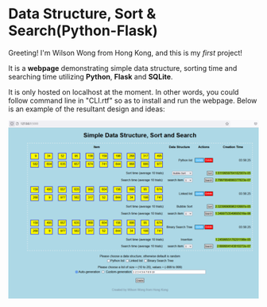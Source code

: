 # Data Structure, Sort & Search(Python-Flask)

Greeting! I'm Wilson Wong from Hong Kong, and this is my *first* project! 

It is a **webpage** demonstrating simple data structure, sorting time and searching time utilizing **Python**, **Flask** and **SQLite**.

It is only hosted on localhost at the moment. In other words, you could follow command line in "CLI.rtf" so as to install and run the webpage. Below is an example of the resultant design and ideas:

![alt text](https://github.com/wpl245hk/Data-Structure-Sort-Search-Python-Flask-/blob/master/Webpage_example.PNG?raw=true)
